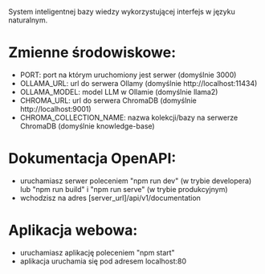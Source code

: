 System inteligentnej bazy wiedzy wykorzystującej interfejs w języku naturalnym.

# Zmienne środowiskowe:
- PORT: port na którym uruchomiony jest serwer (domyślnie 3000)
- OLLAMA_URL: url do serwera Ollamy (domyślnie http://localhost:11434)
- OLLAMA_MODEL: model LLM w Ollamie (domyślnie llama2)
- CHROMA_URL: url do serwera ChromaDB (domyślnie http://localhost:9001)
- CHROMA_COLLECTION_NAME: nazwa kolekcji/bazy na serwerze ChromaDB (domyślnie knowledge-base)

# Dokumentacja OpenAPI:
- uruchamiasz serwer poleceniem "npm run dev" (w trybie developera) lub "npm run build" i "npm run serve" (w trybie produkcyjnym)
- wchodzisz na adres [server_url]/api/v1/documentation

# Aplikacja webowa:
- uruchamiasz aplikację poleceniem "npm start"
- aplikacja uruchamia się pod adresem localhost:80